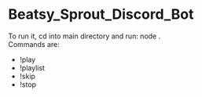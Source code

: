 # Beatsy_Sprout_Discord_Bot

To run it, cd into main directory and run: node .  
Commands are:  
- !play
- !playlist
- !skip
- !stop
